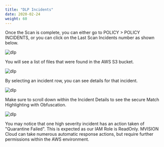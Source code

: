 ```yaml
---
title: "DLP Incidents"
date: 2020-02-24
weight: 60
---
```

Once the Scan is complete, you can either go to POLICY > POLICY INCIDENTS, or you can click on the Last Scan Incidents number as shown below.

![dlp](/images/mvcscan/dlpincident01.png?classes=border,shadow)

You will see a list of files that were found in the AWS S3 bucket.

![dlp](/images/mvcscan/azuredlp1.png?classes=border,shadow)

By selecting an incident row, you can see details for that incident.

![dlp](/images/mvcscan/azuredlp2.png?classes=border,shadow)

Make sure to scroll down within the Incident Details to see the secure Match Highlighting with Obfuscation.

![dlp](/images/mvcscan/dlpincident04.png?classes=border,shadow)

You may notice that one high severity incident has an action taken of "Quarantine Failed". This is expected as our IAM Role is ReadOnly. MVISION Cloud can take numerous automatic response actions, but require further permissions within the AWS environment.
